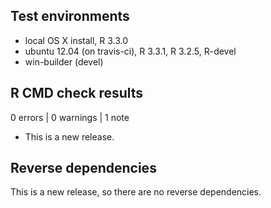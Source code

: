 ## Test environments
* local OS X install, R 3.3.0
* ubuntu 12.04 (on travis-ci), R 3.3.1, R 3.2.5, R-devel
* win-builder (devel)

## R CMD check results

0 errors | 0 warnings | 1 note

* This is a new release.

## Reverse dependencies

This is a new release, so there are no reverse dependencies.
